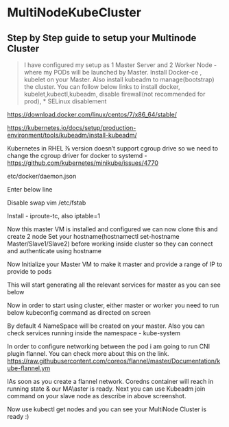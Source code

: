 # MultiNodeKubeCluster
## Step by Step guide to setup your Multinode Cluster 


> I have configured my setup as 1 Master Server and 2 Worker Node - where my PODs will be launched by Master. Install Docker-ce , kubelet on your Master. 
> Also install kubeadm to manage(bootstrap) the cluster. You can follow below links to install docker, kubelet,kubectl,kubeadm, disable firewall(not recommended for prod),      * SELinux disablement

https://download.docker.com/linux/centos/7/x86_64/stable/

https://kubernetes.io/docs/setup/production-environment/tools/kubeadm/install-kubeadm/






Kubernetes in RHEL ⅞ version doesn’t support cgroup drive so we need to change the cgroup driver for docker to systemd - https://github.com/kubernetes/minikube/issues/4770

etc/docker/daemon.json

Enter below line


Disable swap 
vim /etc/fstab


Install - iproute-tc, also iptable=1


Now this master VM is installed and configured we can now clone this and create 2 node
Set your hostname(hostnamectl set-hostname Master/Slave1/Slave2) before working inside cluster so they can connect and authenticate using hostname

Now Initialize your Master VM to make it master and provide a range of IP to provide to pods



This will start generating all the relevant services for master as you can see below


Now in order to start using cluster, either master or worker you need to run below kubeconfig command as directed on screen

By default 4 NameSpace will be created on your master. Also you can check services running inside the namespace - kube-system



In order to configure networking between the pod i am going to run CNI plugin flannel. You can check more about this on the link. https://raw.githubusercontent.com/coreos/flannel/master/Documentation/kube-flannel.ym



lAs soon as you create a flannel network. Coredns container will reach in running state & our MA\aster is ready. Next you can use Kubeadm join command on your slave node as describe in above screenshot.





Now use kubectl get nodes and you can see your MultiNode Cluster is ready :)

